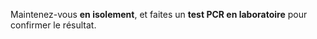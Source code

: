 Maintenez-vous **en isolement**, et faites un **test PCR en laboratoire** pour confirmer le résultat.